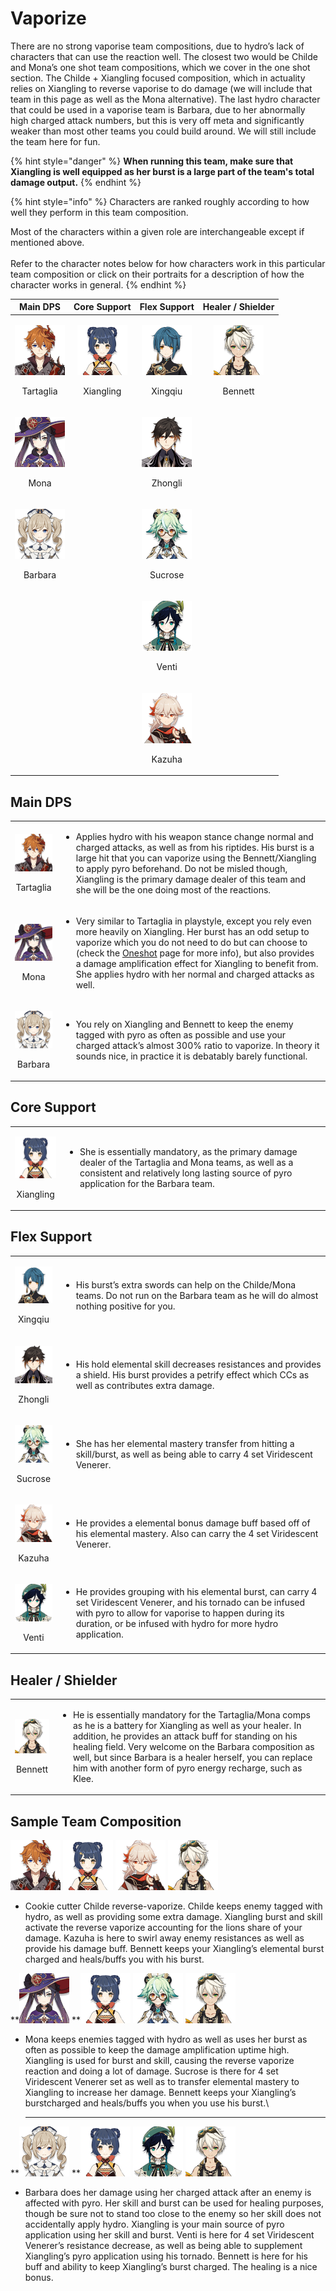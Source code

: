 # Vaporize

There are no strong vaporise team compositions, due to hydro’s lack of characters that can use the reaction well. The closest two would be Childe and Mona’s one shot team compositions, which we cover in the one shot section. The Childe + Xiangling focused composition, which in actuality relies on Xiangling to reverse vaporise to do damage (we will include that team in this page as well as the Mona alternative). The last hydro character that could be used in a vaporise team is Barbara, due to her abnormally high charged attack numbers, but this is very off meta and significantly weaker than most other teams you could build around. We will still include the team here for fun.

{% hint style="danger" %}
**When running this team, make sure that Xiangling is well equipped as her burst is a large part of the team's total damage output.**
{% endhint %}

{% hint style="info" %}
Characters are ranked roughly according to how well they perform in this team composition.

Most of the characters within a given role are interchangeable except if mentioned above.\
\
Refer to the character notes below for how characters work in this particular team composition or click on their portraits for a description of how the character works in general.
{% endhint %}

|                                         Main DPS                                         |                                       Core Support                                       |                                     Flex Support                                     |                                   Healer / Shielder                                  |
| :--------------------------------------------------------------------------------------: | :--------------------------------------------------------------------------------------: | :----------------------------------------------------------------------------------: | :----------------------------------------------------------------------------------: |
| <p><img src="../.gitbook/assets/ui_avataricon_tartaglia.png" alt=""></p><p>Tartaglia</p> | <p><img src="../.gitbook/assets/UI_AvatarIcon_Xiangling.png" alt=""></p><p>Xiangling</p> | <p><img src="../.gitbook/assets/UI_AvatarIcon_Xingqiu.png" alt=""></p><p>Xingqiu</p> | <p><img src="../.gitbook/assets/UI_AvatarIcon_Bennett.png" alt=""></p><p>Bennett</p> |
|      <p><img src="../.gitbook/assets/UI_AvatarIcon_Mona.png" alt=""></p><p>Mona</p>      |                                                                                          | <p><img src="../.gitbook/assets/UI_AvatarIcon_Zhongli.png" alt=""></p><p>Zhongli</p> |                                                                                      |
|   <p><img src="../.gitbook/assets/UI_AvatarIcon_Barbara.png" alt=""></p><p>Barbara</p>   |                                                                                          | <p><img src="../.gitbook/assets/UI_AvatarIcon_Sucrose.png" alt=""></p><p>Sucrose</p> |                                                                                      |
|                                                                                          |                                                                                          |   <p><img src="../.gitbook/assets/UI_AvatarIcon_Venti.png" alt=""></p><p>Venti</p>   |                                                                                      |
|                                                                                          |                                                                                          |  <p><img src="../.gitbook/assets/UI_AvatarIcon_Kazuha.png" alt=""></p><p>Kazuha</p>  |                                                                                      |

## Main DPS

|                                                                                          |                                                                                                                                                                                                                                                                                                                                                                                                               |
| :--------------------------------------------------------------------------------------: | ------------------------------------------------------------------------------------------------------------------------------------------------------------------------------------------------------------------------------------------------------------------------------------------------------------------------------------------------------------------------------------------------------------- |
| <p><img src="../.gitbook/assets/ui_avataricon_tartaglia.png" alt=""></p><p>Tartaglia</p> | <ul><li>Applies hydro with his weapon stance change normal and charged attacks, as well as from his riptides. His burst is a large hit that you can vaporize using the Bennett/Xiangling to apply pyro beforehand. Do not be misled though, Xiangling is the primary damage dealer of this team and she will be the one doing most of the reactions.</li></ul>                                                |
|      <p><img src="../.gitbook/assets/UI_AvatarIcon_Mona.png" alt=""></p><p>Mona</p>      | <ul><li>Very similar to Tartaglia in playstyle, except you rely even more heavily on Xiangling. Her burst has an odd setup to vaporize which you do not need to do but can choose to (check the <a href="oneshot.md">Oneshot</a> page for more info), but also provides a damage amplification effect for Xiangling to benefit from. She applies hydro with her normal and charged attacks as well.</li></ul> |
|   <p><img src="../.gitbook/assets/UI_AvatarIcon_Barbara.png" alt=""></p><p>Barbara</p>   | <ul><li>You rely on Xiangling and Bennett to keep the enemy tagged with pyro as often as possible and use your charged attack’s almost 300% ratio to vaporize. In theory it sounds nice, in practice it is debatably barely functional.</li></ul>                                                                                                                                                             |

## Core Support

|                                                                                          |                                                                                                                                                                                                                    |
| :--------------------------------------------------------------------------------------: | ------------------------------------------------------------------------------------------------------------------------------------------------------------------------------------------------------------------ |
| <p><img src="../.gitbook/assets/UI_AvatarIcon_Xiangling.png" alt=""></p><p>Xiangling</p> | <ul><li>She is essentially mandatory, as the primary damage dealer of the Tartaglia and Mona teams, as well as a consistent and relatively long lasting source of pyro application for the Barbara team.</li></ul> |

## Flex Support

|                                                                                      |                                                                                                                                                                                                                                                          |
| :----------------------------------------------------------------------------------: | -------------------------------------------------------------------------------------------------------------------------------------------------------------------------------------------------------------------------------------------------------- |
| <p><img src="../.gitbook/assets/UI_AvatarIcon_Xingqiu.png" alt=""></p><p>Xingqiu</p> | <ul><li>His burst’s extra swords can help on the Childe/Mona teams. Do not run on the Barbara team as he will do almost nothing positive for you.</li></ul>                                                                                              |
| <p><img src="../.gitbook/assets/UI_AvatarIcon_Zhongli.png" alt=""></p><p>Zhongli</p> | <ul><li>His hold elemental skill decreases resistances and provides a shield. His burst provides a petrify effect which CCs as well as contributes extra damage.</li></ul>                                                                               |
| <p><img src="../.gitbook/assets/UI_AvatarIcon_Sucrose.png" alt=""></p><p>Sucrose</p> | <ul><li>She has her elemental mastery transfer from hitting a skill/burst, as well as being able to carry 4 set Viridescent Venerer.</li></ul>                                                                                                           |
|  <p><img src="../.gitbook/assets/UI_AvatarIcon_Kazuha.png" alt=""></p><p>Kazuha</p>  | <ul><li>He provides a elemental bonus damage buff based off of his elemental mastery. Also can carry the 4 set Viridescent Venerer.<br></li></ul>                                                                                                        |
|   <p><img src="../.gitbook/assets/UI_AvatarIcon_Venti.png" alt=""></p><p>Venti</p>   | <ul><li>He provides grouping with his elemental burst, can carry 4 set Viridescent Venerer, and his tornado can be infused with pyro to allow for vaporise to happen during its duration, or be infused with hydro for more hydro application.</li></ul> |

## Healer / Shielder

|                                                                                      |                                                                                                                                                                                                                                                                                                                                                                                     |
| :----------------------------------------------------------------------------------: | ----------------------------------------------------------------------------------------------------------------------------------------------------------------------------------------------------------------------------------------------------------------------------------------------------------------------------------------------------------------------------------- |
| <p><img src="../.gitbook/assets/UI_AvatarIcon_Bennett.png" alt=""></p><p>Bennett</p> | <ul><li>He is essentially mandatory for the Tartaglia/Mona comps as he is a battery for Xiangling as well as your healer. In addition, he provides an attack buff for standing on his healing field. Very welcome on the Barbara composition as well, but since Barbara is a healer herself, you can replace him with another form of pyro energy recharge, such as Klee.</li></ul> |

## Sample Team Composition

![](../.gitbook/assets/ui_avataricon_tartaglia.png) ![](../.gitbook/assets/UI_AvatarIcon_Xiangling.png) ![](../.gitbook/assets/UI_AvatarIcon_Kazuha.png) ![](../.gitbook/assets/UI_AvatarIcon_Bennett.png)

* Cookie cutter Childe reverse-vaporize. Childe keeps enemy tagged with hydro, as well as providing some extra damage. Xiangling burst and skill activate the reverse vaporize accounting for the lions share of your damage. Kazuha is here to swirl away enemy resistances as well as provide his damage buff. Bennett keeps your Xiangling’s elemental burst charged and heals/buffs you with his burst.

\*\*![](../.gitbook/assets/UI_AvatarIcon_Mona.png) \*\*![](../.gitbook/assets/UI_AvatarIcon_Xiangling.png) ![](../.gitbook/assets/UI_AvatarIcon_Sucrose.png) ![](../.gitbook/assets/UI_AvatarIcon_Bennett.png)

*   Mona keeps enemies tagged with hydro as well as uses her burst as often as possible to keep the damage amplification uptime high. Xiangling is used for burst and skill, causing the reverse vaporize reaction and doing a lot of damage. Sucrose is there for 4 set Viridescent Venerer set as well as to transfer elemental mastery to Xiangling to increase her damage. Bennett keeps your Xiangling’s burstcharged and heals/buffs you when you use his burst.\\

    ***

\*\*![](../.gitbook/assets/UI_AvatarIcon_Barbara.png) \*\*![](../.gitbook/assets/UI_AvatarIcon_Xiangling.png) ![](../.gitbook/assets/UI_AvatarIcon_Venti.png) ![](../.gitbook/assets/UI_AvatarIcon_Bennett.png)

* Barbara does her damage using her charged attack after an enemy is affected with pyro. Her skill and burst can be used for healing purposes, though be sure not to stand too close to the enemy so her skill does not accidentally apply hydro. Xiangling is your main source of pyro application using her skill and burst. Venti is here for 4 set Viridescent Venerer’s resistance decrease, as well as being able to supplement Xiangling’s pyro application using his tornado. Bennett is here for his buff and ability to keep Xiangling’s burst charged. The healing is a nice bonus.

